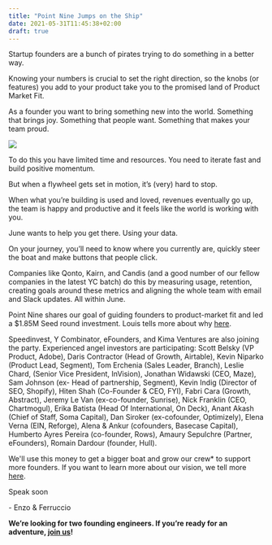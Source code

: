 ```yaml
---
title: "Point Nine Jumps on the Ship"
date: 2021-05-31T11:45:38+02:00
draft: true
---
```


Startup founders are a bunch of pirates trying to do something in a better way.

Knowing your numbers is crucial to set the right direction, so the knobs (or features) you add to your product take you to the promised land of Product Market Fit.

As a founder you want to bring something new into the world. Something that brings joy. Something that people want. Something that makes your team proud.

<div class='img'>

![](/point-nine-jumps-on-the-ship/product-screen.png)

</div>

To do this you have limited time and resources. You need to iterate fast and build positive momentum.

But when a flywheel gets set in motion, it’s (very) hard to stop.

When what you’re building is used and loved, revenues eventually go up, the team is happy and productive and it feels like the world is working with you.

June wants to help you get there. Using your data.

On your journey, you’ll need to know where you currently are, quickly steer the boat and make buttons that people click.

Companies like Qonto, Kairn, and Candis (and a good number of our fellow companies in the latest YC batch) do this by measuring usage, retention, creating goals around these metrics and aligning the whole team with email and Slack updates. All within June.

Point Nine shares our goal of guiding founders to product-market fit and led a $1.85M Seed round investment. Louis tells more about why [here](https://twitter.com/louicop).

Speedinvest, Y Combinator, eFounders, and Kima Ventures are also joining the party. Experienced angel investors are participating: Scott Belsky (VP Product, Adobe), Daris Contractor (Head of Growth, Airtable), Kevin Niparko (Product Lead, Segment), Tom Erchenia (Sales Leader, Branch), Leslie Chard, (Senior Vice President, InVision), Jonathan Widawski (CEO, Maze), Sam Johnson (ex- Head of partnership, Segment), Kevin Indig (Director of SEO, Shopify), Hiten Shah (Co-Founder & CEO, FYI), Fabri Cara (Growth, Abstract), Jeremy Le Van (ex-co-founder, Sunrise), Nick Franklin (CEO, Chartmogul), Erika Batista (Head Of International, On Deck), Anant Akash (Chief of Staff, Soma Capital), Dan Siroker (ex-cofounder, Optimizely), Elena Verna (EIN, Reforge), Alena & Ankur (cofounders, Basecase Capital), Humberto Ayres Pereira (co-founder, Rows), Amaury Sepulchre (Partner, eFounders), Romain Dardour (founder, Hull).

We'll use this money to get a bigger boat and grow our crew\* to support more founders. If you want to learn more about our vision, we tell more [here](https://twitter.com/0zne/status/1381569045472948225).

Speak soon

\- Enzo & Ferruccio

**We’re looking for two founding engineers. If you’re ready for an adventure, [join us](https://www.notion.so/projectanalytics/Founding-Team-Engineer-339274009f594b58aff3d4bfd8e3f93e)!**

<style>
.img > p > img {
  max-width: 100%;
}
</style>
